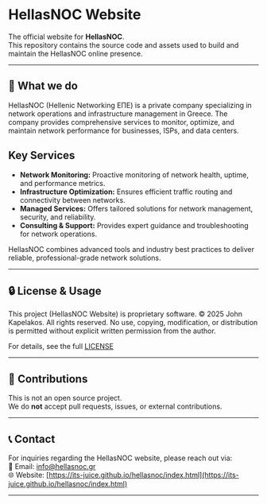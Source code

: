 # HellasNOC Website

The official website for **HellasNOC**.  
This repository contains the source code and assets used to build and maintain the HellasNOC online presence.

---

## 🎯 What we do

HellasNOC (Hellenic Networking ΕΠΕ) is a private company specializing in network operations and infrastructure management in Greece. The company provides comprehensive services to monitor, optimize, and maintain network performance for businesses, ISPs, and data centers.  

## Key Services
- **Network Monitoring:** Proactive monitoring of network health, uptime, and performance metrics.
- **Infrastructure Optimization:** Ensures efficient traffic routing and connectivity between networks.
- **Managed Services:** Offers tailored solutions for network management, security, and reliability.
- **Consulting & Support:** Provides expert guidance and troubleshooting for network operations.

HellasNOC combines advanced tools and industry best practices to deliver reliable, professional-grade network solutions.

---

## 🔒 License & Usage

This project (HellasNOC Website) is proprietary software.
© 2025 John Kapelakos. All rights reserved.
No use, copying, modification, or distribution is permitted without explicit written permission from the author.

For details, see the full [LICENSE](LICENSE)

---

## 🚫 Contributions

This is not an open source project.  
We do **not** accept pull requests, issues, or external contributions.

---

## 📞 Contact

For inquiries regarding the HellasNOC website, please reach out via:  
📧 Email: [info@hellasnoc.gr](mailto:info@hellasnoc.gr)  
🌐 Website: [https://its-juice.github.io/hellasnoc/index.html](https://its-juice.github.io/hellasnoc/index.html)

---

